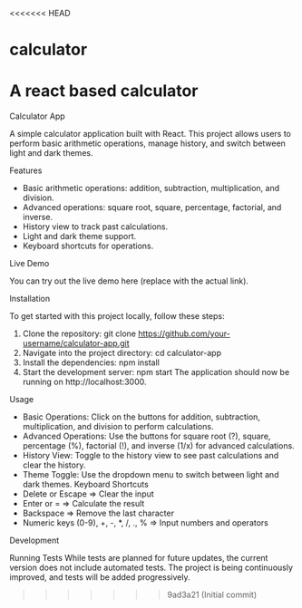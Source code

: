 <<<<<<< HEAD
# calculator
A react based calculator
=======
Calculator App

A simple calculator application built with React. This project allows users to perform basic arithmetic operations, manage history, and switch between light and dark themes.

Features

* Basic arithmetic operations: addition, subtraction, multiplication, and division.
* Advanced operations: square root, square, percentage, factorial, and inverse.
* History view to track past calculations.
* Light and dark theme support.
* Keyboard shortcuts for operations.

Live Demo

You can try out the live demo here (replace with the actual link).

Installation

To get started with this project locally, follow these steps:
1. Clone the repository:
git clone https://github.com/your-username/calculator-app.git
2. Navigate into the project directory:
cd calculator-app
3. Install the dependencies:
npm install
4. Start the development server:
npm start
The application should now be running on http://localhost:3000.

Usage

* Basic Operations: Click on the buttons for addition, subtraction, multiplication, and division to perform calculations.
* Advanced Operations: Use the buttons for square root (?), square, percentage (%), factorial (!), and inverse (1/x) for advanced calculations.
* History View: Toggle to the history view to see past calculations and clear the history.
* Theme Toggle: Use the dropdown menu to switch between light and dark themes.
Keyboard Shortcuts
* Delete or Escape => Clear the input
* Enter or = => Calculate the result
* Backspace => Remove the last character
* Numeric keys (0-9), +, -, *, /, ., % => Input numbers and operators

Development

Running Tests
While tests are planned for future updates, the current version does not include automated tests. The project is being continuously improved, and tests will be added progressively.
>>>>>>> 9ad3a21 (Initial commit)
